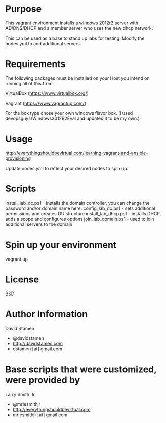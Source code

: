 Purpose
=======
This vagrant environment installs a windows 2012r2 server with AD/DNS/DHCP and a member server who uses the new dhcp network.

This can be used as a base to stand up labs for testing. Modify the nodes.yml to add additional servers.

Requirements
============

The following packages must be installed on your Host you intend on running all of this from.

VirtualBox (https://www.virtualbox.org/)

Vagrant (https://www.vagrantup.com/)

For the box type chose your own windows flavor box. (i used devopsguys/Windows2012R2Eval and updated it to be my own.)

Usage
=====

http://everythingshouldbevirtual.com/learning-vagrant-and-ansible-provisioning

Update nodes.yml to reflect your desired nodes to spin up.

Scripts
============
install_lab_dc.ps1 - Installs the domain controller, you can change the password and/or domain name here.
config_lab_dc.ps1 - sets additional permissions and creates OU structure
install_lab_dhcp.ps1 - installs DHCP, adds a scope and configures options
join_lab_domain.ps1 - used to join additional servers to the domain

Spin up your environment
========================

vagrant up

License
=======

BSD

Author Information
==================

David Stamen
- @davidstamen
- http://davidstamen.com
- dstamen [at] gmail.com

Base scripts that were customized, were provided by
===================================================

Larry Smith Jr.
- @mrlesmithjr
- http://everythingshouldbevirtual.com
- mrlesmithjr [at] gmail.com
